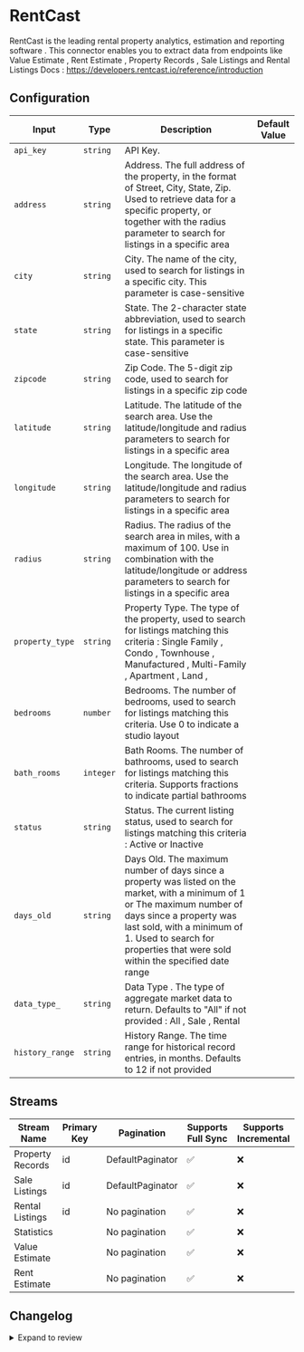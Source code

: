 # RentCast
RentCast is the leading rental property analytics, estimation and reporting software .
This connector enables you to extract data from endpoints like Value Estimate , Rent Estimate , Property Records , Sale Listings and Rental Listings
Docs : https://developers.rentcast.io/reference/introduction

## Configuration

| Input | Type | Description | Default Value |
|-------|------|-------------|---------------|
| `api_key` | `string` | API Key.  |  |
| `address` | `string` | Address. The full address of the property, in the format of Street, City, State, Zip. Used to retrieve data for a specific property, or together with the radius parameter to search for listings in a specific area |  |
| `city` | `string` | City. The name of the city, used to search for listings in a specific city. This parameter is case-sensitive |  |
| `state` | `string` | State. The 2-character state abbreviation, used to search for listings in a specific state. This parameter is case-sensitive |  |
| `zipcode` | `string` | Zip Code. The 5-digit zip code, used to search for listings in a specific zip code |  |
| `latitude` | `string` | Latitude. The latitude of the search area. Use the latitude/longitude and radius parameters to search for listings in a specific area |  |
| `longitude` | `string` | Longitude. The longitude of the search area. Use the latitude/longitude and radius parameters to search for listings in a specific area |  |
| `radius` | `string` | Radius. The radius of the search area in miles, with a maximum of 100. Use in combination with the latitude/longitude or address parameters to search for listings in a specific area |  |
| `property_type` | `string` | Property Type. The type of the property, used to search for listings matching this criteria : Single Family , Condo , Townhouse , Manufactured ,  Multi-Family , Apartment , Land , |  |
| `bedrooms` | `number` | Bedrooms. The number of bedrooms, used to search for listings matching this criteria. Use 0 to indicate a studio layout |  |
| `bath_rooms` | `integer` | Bath Rooms. The number of bathrooms, used to search for listings matching this criteria. Supports fractions to indicate partial bathrooms |  |
| `status` | `string` | Status. The current listing status, used to search for listings matching this criteria : Active or Inactive |  |
| `days_old` | `string` | Days Old. The maximum number of days since a property was listed on the market, with a minimum of 1 or The maximum number of days since a property was last sold, with a minimum of 1. Used to search for properties that were sold within the specified date range |  |
| `data_type_` | `string` | Data Type . The type of aggregate market data to return. Defaults to &quot;All&quot; if not provided : All , Sale , Rental |  |
| `history_range` | `string` | History Range. The time range for historical record entries, in months. Defaults to 12 if not provided |  |

## Streams
| Stream Name | Primary Key | Pagination | Supports Full Sync | Supports Incremental |
|-------------|-------------|------------|---------------------|----------------------|
| Property Records | id | DefaultPaginator | ✅ |  ❌  |
| Sale Listings | id | DefaultPaginator | ✅ |  ❌  |
| Rental Listings | id | No pagination | ✅ |  ❌  |
| Statistics |  | No pagination | ✅ |  ❌  |
| Value Estimate |  | No pagination | ✅ |  ❌  |
| Rent Estimate |  | No pagination | ✅ |  ❌  |

## Changelog

<details>
  <summary>Expand to review</summary>

| Version          | Date              | Pull Request | Subject        |
|------------------|-------------------|--------------|----------------|
| 0.0.32 | 2025-08-24 | [65473](https://github.com/airbytehq/airbyte/pull/65473) | Update dependencies |
| 0.0.31 | 2025-08-16 | [65032](https://github.com/airbytehq/airbyte/pull/65032) | Update dependencies |
| 0.0.30 | 2025-08-02 | [64435](https://github.com/airbytehq/airbyte/pull/64435) | Update dependencies |
| 0.0.29 | 2025-07-26 | [63945](https://github.com/airbytehq/airbyte/pull/63945) | Update dependencies |
| 0.0.28 | 2025-07-05 | [62745](https://github.com/airbytehq/airbyte/pull/62745) | Update dependencies |
| 0.0.27 | 2025-06-28 | [62282](https://github.com/airbytehq/airbyte/pull/62282) | Update dependencies |
| 0.0.26 | 2025-06-21 | [61790](https://github.com/airbytehq/airbyte/pull/61790) | Update dependencies |
| 0.0.25 | 2025-06-14 | [61298](https://github.com/airbytehq/airbyte/pull/61298) | Update dependencies |
| 0.0.24 | 2025-05-25 | [60442](https://github.com/airbytehq/airbyte/pull/60442) | Update dependencies |
| 0.0.23 | 2025-05-10 | [60079](https://github.com/airbytehq/airbyte/pull/60079) | Update dependencies |
| 0.0.22 | 2025-05-04 | [59586](https://github.com/airbytehq/airbyte/pull/59586) | Update dependencies |
| 0.0.21 | 2025-04-27 | [59053](https://github.com/airbytehq/airbyte/pull/59053) | Update dependencies |
| 0.0.20 | 2025-04-19 | [58507](https://github.com/airbytehq/airbyte/pull/58507) | Update dependencies |
| 0.0.19 | 2025-04-12 | [58001](https://github.com/airbytehq/airbyte/pull/58001) | Update dependencies |
| 0.0.18 | 2025-04-05 | [57343](https://github.com/airbytehq/airbyte/pull/57343) | Update dependencies |
| 0.0.17 | 2025-03-29 | [56766](https://github.com/airbytehq/airbyte/pull/56766) | Update dependencies |
| 0.0.16 | 2025-03-22 | [56235](https://github.com/airbytehq/airbyte/pull/56235) | Update dependencies |
| 0.0.15 | 2025-03-08 | [55564](https://github.com/airbytehq/airbyte/pull/55564) | Update dependencies |
| 0.0.14 | 2025-03-01 | [55036](https://github.com/airbytehq/airbyte/pull/55036) | Update dependencies |
| 0.0.13 | 2025-02-23 | [54603](https://github.com/airbytehq/airbyte/pull/54603) | Update dependencies |
| 0.0.12 | 2025-02-15 | [53997](https://github.com/airbytehq/airbyte/pull/53997) | Update dependencies |
| 0.0.11 | 2025-02-08 | [53500](https://github.com/airbytehq/airbyte/pull/53500) | Update dependencies |
| 0.0.10 | 2025-02-01 | [53025](https://github.com/airbytehq/airbyte/pull/53025) | Update dependencies |
| 0.0.9 | 2025-01-25 | [52538](https://github.com/airbytehq/airbyte/pull/52538) | Update dependencies |
| 0.0.8 | 2025-01-18 | [51910](https://github.com/airbytehq/airbyte/pull/51910) | Update dependencies |
| 0.0.7 | 2025-01-11 | [51352](https://github.com/airbytehq/airbyte/pull/51352) | Update dependencies |
| 0.0.6 | 2024-12-28 | [50730](https://github.com/airbytehq/airbyte/pull/50730) | Update dependencies |
| 0.0.5 | 2024-12-21 | [50254](https://github.com/airbytehq/airbyte/pull/50254) | Update dependencies |
| 0.0.4 | 2024-12-14 | [49666](https://github.com/airbytehq/airbyte/pull/49666) | Update dependencies |
| 0.0.3 | 2024-12-12 | [49345](https://github.com/airbytehq/airbyte/pull/49345) | Update dependencies |
| 0.0.2 | 2024-12-11 | [47604](https://github.com/airbytehq/airbyte/pull/47604) | Starting with this version, the Docker image is now rootless. Please note that this and future versions will not be compatible with Airbyte versions earlier than 0.64 |
| 0.0.1 | 2024-10-18 | | Initial release by [@ombhardwajj](https://github.com/ombhardwajj) via Connector Builder |

</details>
